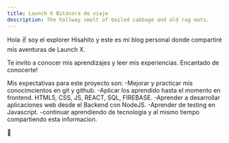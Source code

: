 ```yaml
---
title: Launch X Bitácora de viaje
description: The hallway smelt of boiled cabbage and old rag mats.
---
```


Hola ✌️  soy el explorer Hisahito y este es mi blog personal donde compartiré mis aventuras de Launch X.

Te invito a conocer mis aprendizajes y leer mis experiencias. Encantado de conocerte! 

Mis expectativas para este proyecto son:
  -Mejorar y practicar mis conocimcientos en git y github.
  -Aplicar los aprendido hasta el momento en frontend. HTML5, CSS, JS, REACT, SQL, FIREBASE.
  -Aprender a desarrollar aplicaciones web desde el Backend con NodeJS.
  -Aprender de testing en Javascript.
  -continuar aprendiendo de tecnologia y al mismo tiempo compartiendo esta informacion.

🚀
